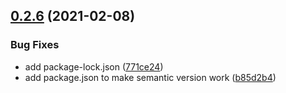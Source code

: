 ## [0.2.6](https://github.com/jtbonhomme/gotp/compare/0.2.5...0.2.6) (2021-02-08)


### Bug Fixes

* add package-lock.json ([771ce24](https://github.com/jtbonhomme/gotp/commit/771ce24366f1557f74338fac2a6f3f3ed11c6385))
* add package.json to make semantic version work ([b85d2b4](https://github.com/jtbonhomme/gotp/commit/b85d2b46918b0b576a126568c14d235964903126))
